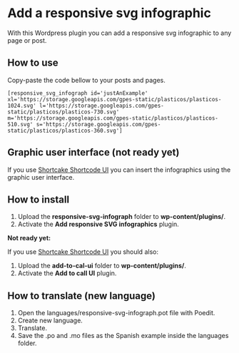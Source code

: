 # Add a responsive svg infographic

With this Wordpress plugin you can add a responsive svg infographic to any page or post.

## How to use

Copy-paste the code bellow to your posts and pages.

```
[responsive_svg_infograph id='justAnExample' xl='https://storage.googleapis.com/gpes-static/plasticos/plasticos-1024.svg' l='https://storage.googleapis.com/gpes-static/plasticos/plasticos-730.svg' m='https://storage.googleapis.com/gpes-static/plasticos/plasticos-510.svg' s='https://storage.googleapis.com/gpes-static/plasticos/plasticos-360.svg']
```

## Graphic user interface (not ready yet)

If you use [Shortcake Shortcode UI](https://wordpress.org/plugins/shortcode-ui/) you can insert the infographics using the graphic user interface.

## How to install

1. Upload the **responsive-svg-infograph** folder to **wp-content/plugins/**.
2. Activate the **Add responsive SVG infographics** plugin.

**Not ready yet:**

If you use [Shortcake Shortcode UI](https://wordpress.org/plugins/shortcode-ui/) you should also:

1. Upload the **add-to-cal-ui** folder to **wp-content/plugins/**.
2. Activate the **Add to call UI** plugin.

## How to translate (new language)

1. Open the languages/responsive-svg-infograph.pot file with Poedit.
2. Create new language.
3. Translate.
4. Save the .po and .mo files as the Spanish example inside the languages folder.
